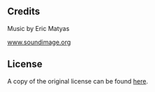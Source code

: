 ## Credits

Music by Eric Matyas

www.soundimage.org

## License

A copy of the original license can be found [here](https://soundimage.org/sample-page/).
